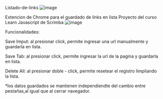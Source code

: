 Listado-de-links
![image](https://user-images.githubusercontent.com/63132435/122698736-4a293b00-d21e-11eb-99f5-b709e0cd4e44.png)

Extencion de Chrome para el guardado de links en lista
Proyecto del curso Learn Javascript de Scrimba
![image](https://user-images.githubusercontent.com/63132435/122698803-71800800-d21e-11eb-93bd-2186c5981b01.png)

Funcionalidades:

Save Imput: al presionar click, permite ingresar una url manualmente y guardarla en lista.

Save Tab: al presionar click, permite ingresar la url de la pagina y guardarla en lista.

Delete All: al presionar doble - click, permite resetear el registro limpliando la lista.

*los datos guardados se mantienen independiendte del cambio entre pestañas,al igual que al cerrar navegador.
